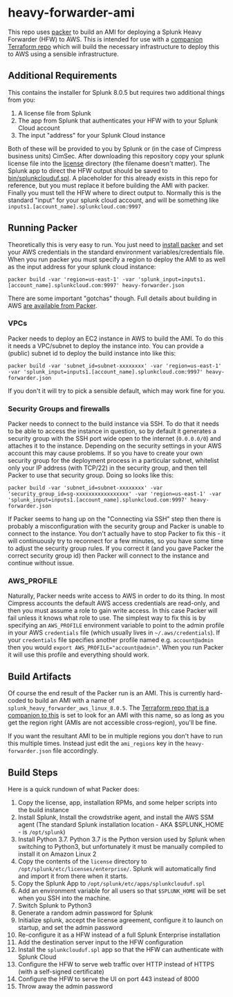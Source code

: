 # heavy-forwarder-ami

This repo uses [packer](https://packer.io) to build an AMI for deploying a Splunk Heavy Forwarder (HFW) to AWS.  This is intended for use with a [companion Terraform repo](https://github.com/Cimpress-MCP/splunk-heavy-forwarder-terraform-deployment) which will build the necessary infrastructure to deploy this to AWS using a sensible infrastructure.

## Additional Requirements

This contains the installer for Splunk 8.0.5 but requires two additional things from you:

 1. A license file from Splunk
 2. The app from Splunk that authenticates your HFW with to your Splunk Cloud account
 3. The input "address" for your Splunk Cloud instance

Both of these will be provided to you by Splunk or (in the case of Cimpress business units) CimSec.  After downloading this repository copy your splunk license file into the [license](license) directory (the filename doesn't matter).  The Splunk app to direct the HFW output should be saved to [bin/splunkclouduf.spl](bin/splunkclouduf.spl).  A placeholder for this already exists in this repo for reference, but you must replace it before building the AMI with packer.  Finally you must tell the HFW where to direct output to.  Normally this is the standard "input" for your splunk cloud account, and will be something like `inputs1.[account_name].splunkcloud.com:9997`

## Running Packer

Theoretically this is very easy to run.  You just need to [install packer](https://www.packer.io/downloads) and set your AWS credentials in the standard environment variables/credentials file.  When you run packer you must specify a region to deploy the AMI to as well as the input address for your splunk cloud instance:

```
packer build -var 'region=us-east-1' -var 'splunk_input=inputs1.[account_name].splunkcloud.com:9997' heavy-forwarder.json
```

There are some important "gotchas" though.  Full details about building in AWS [are available from Packer](https://www.packer.io/docs/builders/amazon).

### VPCs

Packer needs to deploy an EC2 instance in AWS to build the AMI.  To do this it needs a VPC/subnet to deploy the instance into.  You can provide a (public) subnet id to deploy the build instance into like this:

```
packer build -var 'subnet_id=subnet-xxxxxxxx' -var 'region=us-east-1' -var 'splunk_input=inputs1.[account_name].splunkcloud.com:9997' heavy-forwarder.json
```

If you don't it will try to pick a sensible default, which may work fine for you.

### Security Groups and firewalls

Packer needs to connect to the build instance via SSH.  To do that it needs to be able to access the instance in question, so by default it generates a security group with the SSH port wide open to the internet (`0.0.0.0/0`) and attaches it to the instance.  Depending on the security settings in your AWS account this may cause problems.  If so you have to create your own security group for the deployment process in a particular subnet, whitelist only your IP address (with TCP/22) in the security group, and then tell Packer to use that security group.  Doing so looks like this:

```
packer build -var 'subnet_id=subnet-xxxxxxxx' -var 'security_group_id=sg-xxxxxxxxxxxxxxxxx' -var 'region=us-east-1' -var 'splunk_input=inputs1.[account_name].splunkcloud.com:9997' heavy-forwarder.json
```

If Packer seems to hang up on the "Connecting via SSH" step then there is probably a misconfiguration with the security group and Packer is unable to connect to the instance.  You don't actually have to stop Packer to fix this - it will continuously try to reconnect for a few minutes, so you have some time to adjust the security group rules.  If you correct it (and you gave Packer the correct security group id) then Packer will connect to the instance and continue without issue.

### AWS_PROFILE

Naturally, Packer needs write access to AWS in order to do its thing.  In most Cimpress accounts the default AWS access credentials are read-only, and then you must assume a role to gain write access.  In this case Packer will fail unless it knows what role to use.  The simplest way to fix this is by specifying an `AWS_PROFILE` environment variable to point to the admin profile in your AWS `credentials` file (which usually lives in `~/.aws/credentials`).  If your `credentials` file specifies another profile named e.g.  `account@admin` then you would `export AWS_PROFILE="account@admin"`.  When you run Packer it will use this profile and everything should work.

## Build Artifacts

Of course the end result of the Packer run is an AMI.  This is currently hard-coded to build an AMI with a name of `splunk_heavy_forwarder_aws_linux_8.0.5`.  The [Terraform repo that is a companion to this](https://github.com/Cimpress-MCP/splunk-heavy-forwarder-terraform-deployment) is set to look for an AMI with this name, so as long as you get the region right (AMIs are not accessible cross-region), you'll be fine.

If you want the resultant AMI to be in multiple regions you don't have to run this multiple times.  Instead just edit the `ami_regions` key in the `heavy-forwarder.json` file accordingly.

## Build Steps

Here is a quick rundown of what Packer does:

 1. Copy the license, app, installation RPMs, and some helper scripts into the build instance
 2. Install Splunk, Install the crowdstrike agent, and install the AWS SSM agent (The standard Splunk installation location - AKA $SPLUNK_HOME - is `/opt/splunk`)
 3. Install Python 3.7.  Python 3.7 is the Python version used by Splunk when switching to Python3, but unfortunately it must be manually compiled to install it on Amazon Linux 2
 4. Copy the contents of the `license` directory to `/opt/splunk/etc/licenses/enterprise/`.  Splunk will automatically find and import it from there when it starts.
 5. Copy the Splunk App to `/opt/splunk/etc/apps/splunkclouduf.spl`
 6. Add an environment variable for all users so that `$SPLUNK_HOME` will be set when you SSH into the machine.
 7. Switch Splunk to Python3
 8. Generate a random admin password for Splunk
 9. Initialize splunk, accept the license agreement, configure it to launch on startup, and set the admin password
 10. Re-configure it as a HFW instead of a full Splunk Enterprise installation
 11. Add the destination server input to the HFW configuration
 12. Install the `splunkclouduf.spl` app so that the HFW can authenticate with Splunk Cloud
 13. Configure the HFW to serve web traffic over HTTP instead of HTTPS (with a self-signed certificate)
 14. Configure the HFW to serve the UI on port 443 instead of 8000
 15. Throw away the admin password
